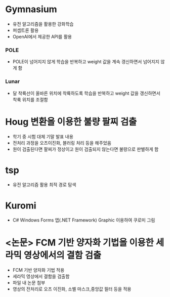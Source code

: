 # Gymnasium
- 유전 알고리즘을 활용한 강화학습
- 퍼셉트론 활용
- OpenAI에서 제공한 API를 활용
 ### POLE
 - POLE이 넘어지지 않게 학습을 반복하고 weight 값을 계속 갱신하면서 넘어지지 않게 함

### Lunar
- 달 착륙선이 올바른 위치에 착륙하도록 학습을 반복하고 weight 값을 갱신하면서 착륙 위치를 조절함

  
# Houg 변환을 이용한 불량 팔찌 검출
- 학기 중 시험 대체 기말 발표 내용
- 전처리 과정을 오츠이진화, 블러링 처리 등을 해주었음
- 원이 검출된다면 팔찌가 정상이고 원이 검출되지 않는다면 불량으로 판별하게 함

# tsp
- 유전 알고리즘 활용 최적 경로 탐색
  
# Kuromi
- C# Windows Forms 앱(.NET Framework) Graphic 이용하여 쿠로미 그림 

# <논문> FCM 기반 양자화 기법을 이용한 세라믹 영상에서의 결함 검출
- FCM 기반 양자화 기법 적용
- 세라믹 영상에서 결함을 검출함
- 파일 내 논문 첨부
- 영상의 전처리로 오츠 이진화, 소벨 마스크,중앙값 필터 등을 적용

